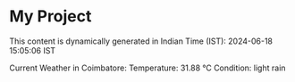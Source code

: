 # My Project

This content is dynamically generated in Indian Time (IST): 2024-06-18 15:05:06 IST


Current Weather in Coimbatore:
Temperature: 31.88 °C
Condition: light rain
